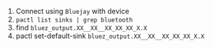 1) Connect using `Bluejay` with device
2) `pactl list sinks | grep bluetooth`
3) find `bluez_output.XX__XX__XX_XX_XX_X.X`
4) pactl set-default-sink `bluez_output.XX__XX__XX_XX_XX_X.X`